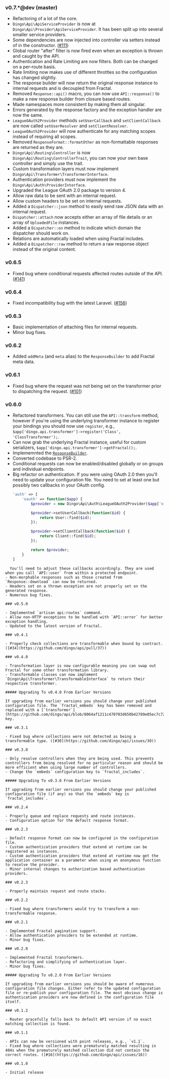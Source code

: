 ### v0.7.*@dev (master)

- Refactoring of a lot of the core.
- `Dingo\Api\ApiServiceProvider` is now at `Dingo\Api\Provider\ApiServiceProvider`. It has been split up into several smaller service providers.
- Some dependencies are now injected into controller via setters instead of in the constructor. ([#111](https://github.com/dingo/api/issues/111))
- Global router "after" filter is now fired even when an exception is thrown and caught by the API.
- Authentication and Rate Limiting are now filters. Both can be changed on a per-route basis.
- Rate limiting now makes use of different throttles so the configuration has changed slightly.
- The response builder will now return the original response instance to internal requests and is decoupled from Fractal.
- Removed `Response::api()` macro, you can now use `API::response()` to make a new response builder from closure based routes.
- Made namespaces more consistent by making them all singular.
- Errors generated by the response factory and the exception handler are now the same.
- `LeagueOAuth2Provider` methods `setUserCallback` and `setClientCallback` are now called `setUserResolver` and `setClientResolver`.
- `LeagueOAuth2Provider` will now authenticate for any matching scopes instead of requiring all scopes.
- Removed `ResponseFormat::formatOther` as non-formattable responses are returned as they are.
- `Dingo\Api\Routing\Controller` is now `Dingo\Api\Routing\ControllerTrait`, you can now your own base controller and simply use the trait.
- Custom transformation layers must now implement `Dingo\Api\Transformer\TransformerInterface`.
- Authentication providers must now implement the `Dingo\Api\Auth\ProviderInterface`.
- Upgraded the League OAuth 2.0 package to version 4.
- Allow raw data to be sent with an internal request.
- Allow custom headers to be set on internal requests.
- Added a `Dispatcher::json` method to easily send raw JSON data with an internal request.
- `Dispatcher::attach` now accepts either an array of file details or an array of `UploadedFile` instances.
- Added a `Dispatcher::on` method to indicate which domain the dispatcher should work on.
- Relations are automatically loaded when using Fractal includes.
- Added a `Dispatcher::raw` method to return a raw response object instead of the original content.

### v0.6.5

- Fixed bug where conditional requests affected routes outside of the API. ([#141](https://github.com/dingo/api/issues/141))

### v0.6.4

- Fixed incompatibility bug with the latest Laravel. ([#156](https://github.com/dingo/api/issues/156))

### v0.6.3

- Basic implementation of attaching files for internal requests.
- Minor bug fixes.

### v0.6.2

- Added `addMeta` (and `meta` alias) to the `ResponseBuilder` to add Fractal meta data.

### v0.6.1

- Fixed bug where the request was not being set on the transformer prior to dispatching the request.  ([#101](https://github.com/dingo/api/issues/101))

### v0.6.0

- Refactored transformers. You can still use the `API::transform` method, however if you're using the underlying transformer instance to register your bindings you should now use `register`, e.g.,  `$app['dingo.api.transformer']->register('Class', 'ClassTransformer');`.
- Can now grab the underlying Fractal instance, useful for custom serializers, `$app['dingo.api.transformer']->getFractal();`.
- Implememnted the [`ResponseBuilder`](https://github.com/dingo/api/wiki/Responses#response-builder).
- Converted codebase to PSR-2.
- Conditional requests can now be enabled/disabled globally or on groups and individual endpoints.
- Big refactor on authentication. If you were using OAuth 2.0 then you'll need to update your configuration file. You need to set at least one but possibly two callbacks in your OAuth config.
  ```php
  'auth' => [
      'oauth' => function($app) {
          $provider = new Dingo\Api\Auth\LeagueOAuth2Provider($app['oauth2.resource-server']);

          $provider->setUserCallback(function($id) {
              return User::find($id);
          });

          $provider->setClientCallback(function($id) {
              return Client::find($id);
          });

          return $provider;
      }
  ]
```
  You'll need to adjust these callbacks accordingly. They are used when you call `API::user` from within a protected endpoint.
- Non-morphable responses such as those created from `Response::download` can now be returned.
- Headers set on a thrown exception are not properly set on the generated response.
- Numerous bug fixes.

### v0.5.0

- Implemented `artisan api:routes` command.
- Allow non-HTTP exceptions to be handled with `API::error` for better exception handling.
- Updated to the latest version of Fractal.

### v0.4.1

- Properly check collections are transformable when bound by contract. ([#34](https://github.com/dingo/api/pull/37))

### v0.4.0

- Transformation layer is now configurable meaning you can swap out Fractal for some other transformation library.
- Transformable classes can now implement `Dingo\Api\Transformer\TransformableInterface` to return their respective transformer.

##### Upgrading To v0.4.0 From Earlier Versions

If upgrading from earlier versions you should change your published configuration file. The `fractal_embeds` key has been removed and replaced with a [`transformer`](https://github.com/dingo/api/blob/8064af1211c470703d650b42789e05ec7c7294d7/src/config/config.php#L116) key.

### v0.3.1

- Fixed bug where collections were not detected as being a transformable type. ([#30](https://github.com/dingo/api/issues/30))

### v0.3.0

- Only resolve controllers when they are being used. This prevents controllers from being resolved for no particular reason and should be more efficient when using large number of controllers.
- Change the `embeds` configuration key to `fractal_includes`.

##### Upgrading To v0.3.0 From Earlier Versions

If upgrading from earlier versions you should change your published configuration file (if any) so that the `embeds` key is `fractal_includes`.

### v0.2.4

- Properly queue and replace requests and route instances.
- Configuration option for the default response format.

### v0.2.3

- Default response format can now be configured in the configuration file.
- Custom authentication providers that extend at runtime can be registered as instances.
- Custom authentication providers that extend at runtime now get the application container as a parameter when using an anonymous function to resolve the provider.
- Minor internal changes to authorization based authentication providers.

### v0.2.3

- Properly maintain request and route stacks.

### v0.2.2

- Fixed bug where transformers would try to transform a non-transformable response.

### v0.2.1

- Implemented Fractal pagination support.
- Allow authentication providers to be extended at runtime.
- Minor bug fixes.

### v0.2.0

- Implemented Fractal transformers.
- Refactoring and simplifying of authentication layer.
- Minor bug fixes.

##### Upgrading To v0.2.0 From Earlier Versions

If upgrading from earlier versions you should be aware of numerous configuration file changes. Either refer to the updated configuration file or re-publish your configuration file. The most obvious change is authentication providers are now defined in the configuration file itself.

### v0.1.2

- Router gracefully falls back to default API version if no exact matching collection is found.

### v0.1.1

- APIs can now be versioned with point releases, e.g., `v1.1`.
- Fixed bug where collections were prematurely matched resulting in 404s when the prematurely matched collection did not contain the correct routes. ([#16](https://github.com/dingo/api/issues/16))

### v0.1.0

- Initial release
